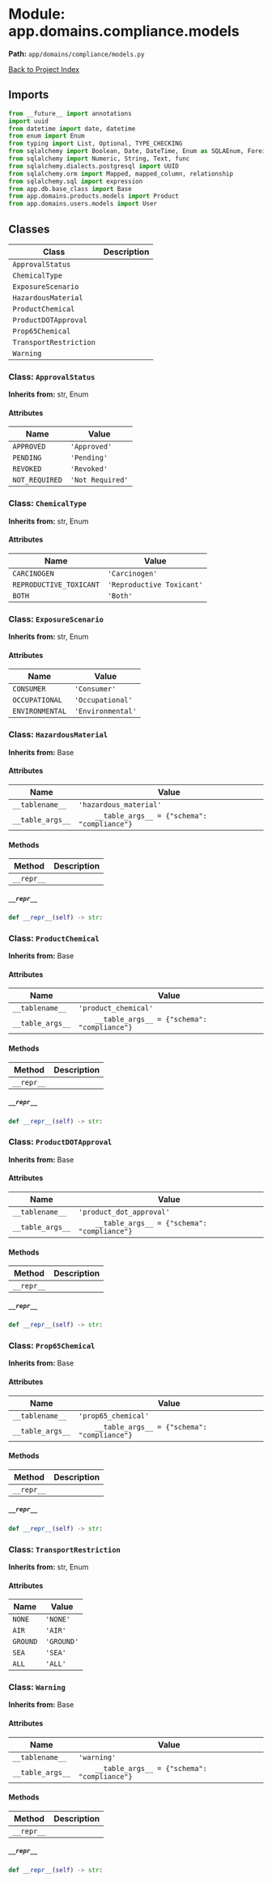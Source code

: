 # Module: app.domains.compliance.models

**Path:** `app/domains/compliance/models.py`

[Back to Project Index](../../../../index.md)

## Imports
```python
from __future__ import annotations
import uuid
from datetime import date, datetime
from enum import Enum
from typing import List, Optional, TYPE_CHECKING
from sqlalchemy import Boolean, Date, DateTime, Enum as SQLAEnum, ForeignKey
from sqlalchemy import Numeric, String, Text, func
from sqlalchemy.dialects.postgresql import UUID
from sqlalchemy.orm import Mapped, mapped_column, relationship
from sqlalchemy.sql import expression
from app.db.base_class import Base
from app.domains.products.models import Product
from app.domains.users.models import User
```

## Classes

| Class | Description |
| --- | --- |
| `ApprovalStatus` |  |
| `ChemicalType` |  |
| `ExposureScenario` |  |
| `HazardousMaterial` |  |
| `ProductChemical` |  |
| `ProductDOTApproval` |  |
| `Prop65Chemical` |  |
| `TransportRestriction` |  |
| `Warning` |  |

### Class: `ApprovalStatus`
**Inherits from:** str, Enum

#### Attributes

| Name | Value |
| --- | --- |
| `APPROVED` | `'Approved'` |
| `PENDING` | `'Pending'` |
| `REVOKED` | `'Revoked'` |
| `NOT_REQUIRED` | `'Not Required'` |

### Class: `ChemicalType`
**Inherits from:** str, Enum

#### Attributes

| Name | Value |
| --- | --- |
| `CARCINOGEN` | `'Carcinogen'` |
| `REPRODUCTIVE_TOXICANT` | `'Reproductive Toxicant'` |
| `BOTH` | `'Both'` |

### Class: `ExposureScenario`
**Inherits from:** str, Enum

#### Attributes

| Name | Value |
| --- | --- |
| `CONSUMER` | `'Consumer'` |
| `OCCUPATIONAL` | `'Occupational'` |
| `ENVIRONMENTAL` | `'Environmental'` |

### Class: `HazardousMaterial`
**Inherits from:** Base

#### Attributes

| Name | Value |
| --- | --- |
| `__tablename__` | `'hazardous_material'` |
| `__table_args__` | `    __table_args__ = {"schema": "compliance"}` |

#### Methods

| Method | Description |
| --- | --- |
| `__repr__` |  |

##### `__repr__`
```python
def __repr__(self) -> str:
```

### Class: `ProductChemical`
**Inherits from:** Base

#### Attributes

| Name | Value |
| --- | --- |
| `__tablename__` | `'product_chemical'` |
| `__table_args__` | `    __table_args__ = {"schema": "compliance"}` |

#### Methods

| Method | Description |
| --- | --- |
| `__repr__` |  |

##### `__repr__`
```python
def __repr__(self) -> str:
```

### Class: `ProductDOTApproval`
**Inherits from:** Base

#### Attributes

| Name | Value |
| --- | --- |
| `__tablename__` | `'product_dot_approval'` |
| `__table_args__` | `    __table_args__ = {"schema": "compliance"}` |

#### Methods

| Method | Description |
| --- | --- |
| `__repr__` |  |

##### `__repr__`
```python
def __repr__(self) -> str:
```

### Class: `Prop65Chemical`
**Inherits from:** Base

#### Attributes

| Name | Value |
| --- | --- |
| `__tablename__` | `'prop65_chemical'` |
| `__table_args__` | `    __table_args__ = {"schema": "compliance"}` |

#### Methods

| Method | Description |
| --- | --- |
| `__repr__` |  |

##### `__repr__`
```python
def __repr__(self) -> str:
```

### Class: `TransportRestriction`
**Inherits from:** str, Enum

#### Attributes

| Name | Value |
| --- | --- |
| `NONE` | `'NONE'` |
| `AIR` | `'AIR'` |
| `GROUND` | `'GROUND'` |
| `SEA` | `'SEA'` |
| `ALL` | `'ALL'` |

### Class: `Warning`
**Inherits from:** Base

#### Attributes

| Name | Value |
| --- | --- |
| `__tablename__` | `'warning'` |
| `__table_args__` | `    __table_args__ = {"schema": "compliance"}` |

#### Methods

| Method | Description |
| --- | --- |
| `__repr__` |  |

##### `__repr__`
```python
def __repr__(self) -> str:
```
